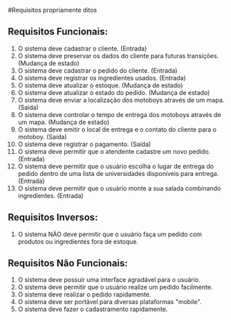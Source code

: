 #Requisitos propriamente ditos


Requisitos Funcionais:
--
1.  O sistema deve cadastrar o cliente. (Entrada)
2.  O sistema deve preservar os dados do cliente para futuras transições. (Mudança de estado)
3.  O sistema deve cadastrar o pedido do cliente. (Entrada)
4.  O sistema deve registrar os ingredientes usados. (Entrada)
5.  O sistema deve atualizar o estoque. (Mudança de estado)
6.  O sistema deve atualizar o estado do pedido. (Mudança de estado)
7.  O sistema deve enviar a localização dos motoboys através de um mapa. (Saída)
8.  O sistema deve controlar o tempo de entrega dos motoboys através de um mapa. (Mudança de estado)
9.  O sistema deve emitir o local de entrega e o contato do cliente para o motoboy. (Saída)
9.  O sistema deve registrar o pagamento. (Saída)
10. O sistema deve permitir que o atendente cadastre um novo pedido. (Entrada)
11. O sistema deve permitir que o usuário escolha o lugar de entrega do pedido dentro de uma lista de universidades disponíveis para entrega. (Entrada)
12. O sistema deve permitir que o usuário monte a sua salada combinando ingredientes. (Entrada)


Requisitos Inversos:
--
1.  O sistema NÃO deve permitir que o usuário faça um pedido com produtos ou ingredientes fora de estoque.

Requisitos Não Funcionais:
--
1.  O sistema deve possuir uma interface agradável para o usuário.
2.  O sistema deve permitir que o usuário realize um pedido facilmente.
3.  O sistema deve realizar o pedido rapidamente.
4.  O sistema deve ser portável para diversas plataformas "mobile". 
5.  O sistema deve fazer o cadastramento rapidamente. 
